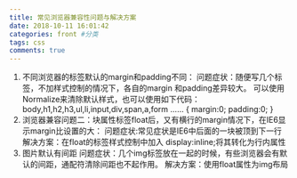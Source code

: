 ```yaml
---
title: 常见浏览器兼容性问题与解决方案
date: 2018-10-11 16:01:42
categories: front #分类
tags: css
comments: true
---
```

1. 不同浏览器的标签默认的margin和padding不同：
问题症状：随便写几个标签，不加样式控制的情况下，各自的margin 和padding差异较大。
可以使用Normalize来清除默认样式，也可以使用如下代码：
body,h1,h2,h3,ul,li,input,div,span,a,form …… { margin:0; padding:0; }
2. 浏览器兼容问题二：块属性标签float后，又有横行的margin情况下，在IE6显示margin比设置的大：
问题症状:常见症状是IE6中后面的一块被顶到下一行
解决方案：在float的标签样式控制中加入 display:inline;将其转化为行内属性 
3. 图片默认有间距
问题症状：几个img标签放在一起的时候，有些浏览器会有默认的间距，通配符清除间距也不起作用。
解决方案：使用float属性为img布局